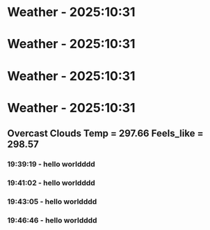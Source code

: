 # Weather - 2025:10:31
# Weather - 2025:10:31
# Weather - 2025:10:31
# Weather - 2025:10:31
## Overcast Clouds	Temp = 297.66 Feels_like = 298.57

### 19:39:19 - hello worldddd

### 19:41:02 - hello worldddd

### 19:43:05 - hello worldddd

### 19:46:46 - hello worldddd

